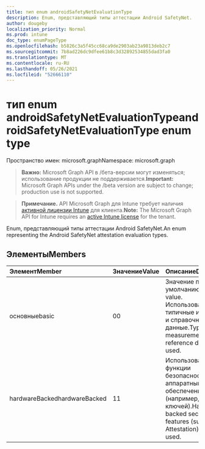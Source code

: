 ```yaml
---
title: тип enum androidSafetyNetEvaluationType
description: Enum, представляющий типы аттестации Android SafetyNet.
author: dougeby
localization_priority: Normal
ms.prod: intune
doc_type: enumPageType
ms.openlocfilehash: b5826c3a5f45cc68ca9de2903ab23a9813deb2c7
ms.sourcegitcommit: 7b8ad226dc9dfee61b8c3d32892534855dad3fa0
ms.translationtype: MT
ms.contentlocale: ru-RU
ms.lasthandoff: 05/26/2021
ms.locfileid: "52666110"
---
```

# <a name="androidsafetynetevaluationtype-enum-type"></a><span data-ttu-id="adc1b-103">тип enum androidSafetyNetEvaluationType</span><span class="sxs-lookup"><span data-stu-id="adc1b-103">androidSafetyNetEvaluationType enum type</span></span>

<span data-ttu-id="adc1b-104">Пространство имен: microsoft.graph</span><span class="sxs-lookup"><span data-stu-id="adc1b-104">Namespace: microsoft.graph</span></span>

> <span data-ttu-id="adc1b-105">**Важно:** Microsoft Graph API в /бета-версии могут изменяться; использование продукции не поддерживается.</span><span class="sxs-lookup"><span data-stu-id="adc1b-105">**Important:** Microsoft Graph APIs under the /beta version are subject to change; production use is not supported.</span></span>

> <span data-ttu-id="adc1b-106">**Примечание.** API Microsoft Graph для Intune требует наличия [активной лицензии Intune](https://go.microsoft.com/fwlink/?linkid=839381) для клиента.</span><span class="sxs-lookup"><span data-stu-id="adc1b-106">**Note:** The Microsoft Graph API for Intune requires an [active Intune license](https://go.microsoft.com/fwlink/?linkid=839381) for the tenant.</span></span>

<span data-ttu-id="adc1b-107">Enum, представляющий типы аттестации Android SafetyNet.</span><span class="sxs-lookup"><span data-stu-id="adc1b-107">An enum representing the Android SafetyNet attestation evaluation types.</span></span>

## <a name="members"></a><span data-ttu-id="adc1b-108">Элементы</span><span class="sxs-lookup"><span data-stu-id="adc1b-108">Members</span></span>
|<span data-ttu-id="adc1b-109">Элемент</span><span class="sxs-lookup"><span data-stu-id="adc1b-109">Member</span></span>|<span data-ttu-id="adc1b-110">Значение</span><span class="sxs-lookup"><span data-stu-id="adc1b-110">Value</span></span>|<span data-ttu-id="adc1b-111">Описание</span><span class="sxs-lookup"><span data-stu-id="adc1b-111">Description</span></span>|
|:---|:---|:---|
|<span data-ttu-id="adc1b-112">основные</span><span class="sxs-lookup"><span data-stu-id="adc1b-112">basic</span></span>|<span data-ttu-id="adc1b-113">0</span><span class="sxs-lookup"><span data-stu-id="adc1b-113">0</span></span>|<span data-ttu-id="adc1b-114">Значение по умолчанию.</span><span class="sxs-lookup"><span data-stu-id="adc1b-114">Default value.</span></span> <span data-ttu-id="adc1b-115">Использовались типичные измерения и справочные данные.</span><span class="sxs-lookup"><span data-stu-id="adc1b-115">Typical measurements and reference data were used.</span></span>|
|<span data-ttu-id="adc1b-116">hardwareBacked</span><span class="sxs-lookup"><span data-stu-id="adc1b-116">hardwareBacked</span></span>|<span data-ttu-id="adc1b-117">1</span><span class="sxs-lookup"><span data-stu-id="adc1b-117">1</span></span>|<span data-ttu-id="adc1b-118">Использовались функции безопасности с аппаратным обеспечением (например, проверки ключей).</span><span class="sxs-lookup"><span data-stu-id="adc1b-118">Hardware-backed security features (such as Key Attestation) were used.</span></span>|




